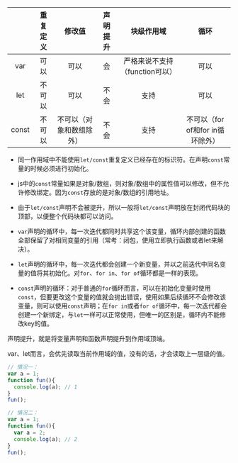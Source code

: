 |       | 重复定义 |          修改值          | 声明提升 |           块级作用域           |               循环               |
| :---: | :------: | :----------------------: | :------: | :----------------------------: | :------------------------------: |
|  var  |   可以   |           可以           |    会    | 严格来说不支持（function可以） |               可以               |
|  let  |  不可以  |           可以           |   不会   |              支持              |               可以               |
| const |  不可以  | 不可以（对象和数组除外） |   不会   |              支持              | 不可以（for of和for in循环除外） |

- 同一作用域中不能使用`let/const`重复定义已经存在的标识符。在声明`const`常量的时候必须进行初始化。

- js中的`const`常量如果是对象/数组，则对象/数组中的属性值可以修改，但不允许修改绑定。因为`const`存放的是对象/数组的引用地址。

- 由于`let/const`声明不会被提升，所以一般将`let/const`声明放在封闭代码块的顶部，以便整个代码块都可以访问。

- `var`声明的循环中，每一次迭代都同时共享这个该变量，循环内部创建的函数全部保留了对相同变量的引用（常考：闭包，使用立即执行函数或者let来解决）。

- `let`声明的循环中，每一次迭代都会创建一个新变量，并以之前迭代中同名变量的值将其初始化。对`for`、`for in`、`for of`循环都是一样的表现。

- `const`声明的循环：对于普通的`for`循环而言，可以在初始化变量时使用`const`，但要更改这个变量的值就会抛出错误，使用如果后续循环不会修改该变量，则可以使用`const`声明；在`for in`或者`for of`循环中，每一次迭代都会创建一个新绑定，与`let`一样可以正常使用，但唯一的区别是，循环内不能修改key的值。



声明提升，就是将变量声明和函数声明提升到作用域顶端。

var、let而言，会优先读取当前作用域的值，没有的话，才会读取上一层级的值。

```js
// 情况一：
var a = 1;
function fun(){
  console.log(a); // 1
}
fun();

// 情况二：
var a = 1;
function fun(){
  var a = 2;
  console.log(a); // 2
}
fun();
```





